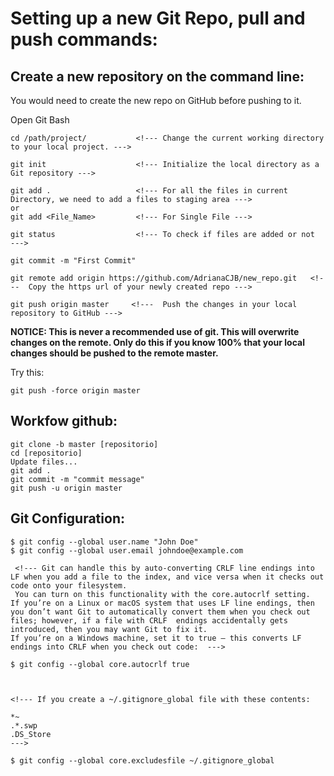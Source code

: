 # Setting up a new Git Repo, pull and push commands:



## Create a new repository on the command line:

You would need to create the new repo on GitHub before pushing to it.

Open Git Bash
```
cd /path/project/           <!--- Change the current working directory to your local project. --->

git init                    <!--- Initialize the local directory as a Git repository --->

git add .                   <!--- For all the files in current Directory, we need to add a files to staging area --->
or 
git add <File_Name>         <!--- For Single File --->

git status                  <!--- To check if files are added or not  --->

git commit -m "First Commit"

git remote add origin https://github.com/AdrianaCJB/new_repo.git   <!---  Copy the https url of your newly created repo --->

git push origin master     <!---  Push the changes in your local repository to GitHub --->

```

**NOTICE: This is never a recommended use of git. This will overwrite changes on the remote. 
Only do this if you know 100% that your local changes should be pushed to the remote master.**

Try this: 
```
git push -force origin master
```

## Workfow github:

```
git clone -b master [repositorio]
cd [repositorio]
Update files...
git add .
git commit -m "commit message"
git push -u origin master
```

## Git Configuration:

```
$ git config --global user.name "John Doe"
$ git config --global user.email johndoe@example.com

 <!--- Git can handle this by auto-converting CRLF line endings into LF when you add a file to the index, and vice versa when it checks out code onto your filesystem.
 You can turn on this functionality with the core.autocrlf setting. 
If you’re on a Linux or macOS system that uses LF line endings, then you don’t want Git to automatically convert them when you check out files; however, if a file with CRLF  endings accidentally gets introduced, then you may want Git to fix it.
If you’re on a Windows machine, set it to true — this converts LF endings into CRLF when you check out code:  --->

$ git config --global core.autocrlf true



<!--- If you create a ~/.gitignore_global file with these contents:

*~
.*.swp
.DS_Store
--->

$ git config --global core.excludesfile ~/.gitignore_global

```
